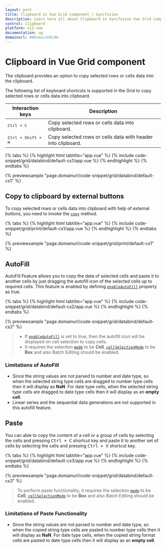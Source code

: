 ```yaml
---
layout: post
title: Clipboard in Vue Grid component | Syncfusion
description: Learn here all about Clipboard in Syncfusion Vue Grid component of Syncfusion Essential JS 2 and more.
control: Clipboard 
platform: ej2-vue
documentation: ug
domainurl: ##DomainURL##
---
```


# Clipboard in Vue Grid component

The clipboard provides an option to copy selected rows or cells data into the clipboard.

The following list of keyboard shortcuts is supported in the Grid to copy selected rows or cells data into clipboard.

Interaction keys |Description
-----|-----
<kbd>Ctrl + C</kbd> |Copy selected rows or cells data into clipboard.
<kbd>Ctrl + Shift + H</kbd> |Copy selected rows or cells data with header into clipboard.

{% tabs %}
{% highlight html tabtitle="app.vue" %}
{% include code-snippet/grid/databind/default-cs1/app.vue %}
{% endhighlight %}
{% endtabs %}
        
{% previewsample "page.domainurl/code-snippet/grid/databind/default-cs1" %}

## Copy to clipboard by external buttons

To copy selected rows or cells data into clipboard with help of external buttons, you need to invoke the [`copy`](https://ej2.syncfusion.com/vue/documentation/api/grid/clipboard/#copy)
method.

{% tabs %}
{% highlight html tabtitle="app.vue" %}
{% include code-snippet/grid/print/default-cs1/app.vue %}
{% endhighlight %}
{% endtabs %}
        
{% previewsample "page.domainurl/code-snippet/grid/print/default-cs1" %}

## AutoFill

AutoFill Feature allows you to copy the data of selected cells and paste it to another cells by just dragging the autofill icon of the selected cells up to required cells. This feature is enabled by defining [`enableAutoFill`](https://ej2.syncfusion.com/vue/documentation/api/grid/#enableautofill) property as true.

{% tabs %}
{% highlight html tabtitle="app.vue" %}
{% include code-snippet/grid/databind/default-cs2/app.vue %}
{% endhighlight %}
{% endtabs %}
        
{% previewsample "page.domainurl/code-snippet/grid/databind/default-cs2" %}

> * If [`enableAutoFill`](../api/grid/#enableautofill) is set to true, then the autofill icon will be displayed on cell selection to copy cells.
> * It requires the selection [`mode`](https://ej2.syncfusion.com/vue/documentation/api/grid/selectionMode/) to be **Cell**,  [`cellSelectionMode`](https://ej2.syncfusion.com/vue/documentation/api/grid/cellSelectionMode/) to be **Box** and also Batch Editing should be enabled.

### Limitations of AutoFill

* Since the string values are not parsed to number and date type, so when the selected string type cells are dragged to number type cells then it will display as **NaN**. For date type cells, when the selected string type cells are dragged to date type cells then it will display as an **empty cell**.
* Linear series and the sequential data generations are not supported in this autofill feature.

## Paste

You can able to copy the content of a cell or a group of cells by selecting the cells and pressing <kbd>Ctrl + C</kbd> shortcut key and paste it to another set of cells by selecting the cells and pressing <kbd>Ctrl + V</kbd> shortcut key.

{% tabs %}
{% highlight html tabtitle="app.vue" %}
{% include code-snippet/grid/databind/default-cs3/app.vue %}
{% endhighlight %}
{% endtabs %}
        
{% previewsample "page.domainurl/code-snippet/grid/databind/default-cs3" %}

> To perform paste functionality, it requires the selection [`mode`](../api/grid/selectionMode/) to be **Cell**,  [`cellSelectionMode`](https://ej2.syncfusion.com/vue/documentation/api/grid/cellSelectionMode/) to be **Box** and also Batch Editing should be enabled.

### Limitations of Paste Functionality

* Since the string values are not parsed to number and date type, so when the copied string type cells are pasted to number type cells then it will display as **NaN**. For date type cells, when the copied string format cells are pasted to date type cells then it will display as an **empty cell**.